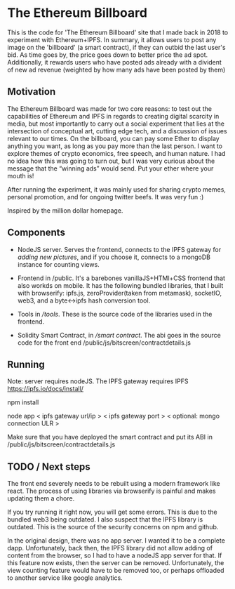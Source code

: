 # The Ethereum Billboard

This is the code for 'The Ethereum Billboard' site that I made back in 2018 to experiment with Ethereum+IPFS. In summary, it allows users to post any image on the 'billboard' (a smart contract), if they can outbid the last user's bid. As time goes by, the price goes down to better price the ad spot. Additionally, it rewards users who have posted ads already with a divident of new ad revenue (weighted by how many ads have been posted by them)

## Motivation

The Ethereum Billboard was made for two core reasons: to test out the capabilities of Ethereum and IPFS in regards to creating digital scarcity in media, but most importantly to carry out a social experiment that lies at the intersection of conceptual art, cutting edge tech, and a discussion of issues relevant to our times. On the billboard, you can pay some Ether to display anything you want, as long as you pay more than the last person. I want to explore themes of crypto economics, free speech, and human nature. I had no idea how this was going to turn out, but I was very curious about the message that the “winning ads” would send. Put your ether where your mouth is!

After running the experiment, it was mainly used for sharing crypto memes, personal promotion, and for ongoing twitter beefs. It was very fun :)

Inspired by the million dollar homepage.

## Components

- NodeJS server. Serves the frontend, connects to the IPFS gateway for *adding new pictures*, and if you choose it, connects to a mongoDB instance for counting views.

- Frontend in /public. It's a barebones vanillaJS+HTMl+CSS frontend that also workds on mobile. It has the following bundled libraries, that I built with browserify: ipfs.js, zeroProvider(taken from metamask), socketIO, web3, and a byte<->ipfs hash conversion tool.

- Tools in */tools*. These is the source code of the libraries used in the frontend. 

- Solidity Smart Contract, in */smart contract*. The abi goes in the source code for the front end /public/js/bitscreen/contractdetails.js

## Running

Note: server requires nodeJS.
The IPFS gateway requires IPFS https://ipfs.io/docs/install/

npm install

node app < ipfs gateway url/ip > < ipfs gateway port > < optional: mongo connection ULR >

Make sure that you have deployed the smart contract and put its ABI in /public/js/bitscreen/contractdetails.js

## TODO / Next steps

The front end severely needs to be rebuilt using a modern framework like react. The process of using libraries via browserify is painful and makes updating them a chore.

If you try running it right now, you will get some errors. This is due to the bundled web3 being outdated. I also suspect that the IPFS library is outdated. This is the source of the security concerns on npm and github.

In the original design, there was no app server. I wanted it to be a complete dapp. Unfortunately, back then, the IPFS library did not allow adding of content from the browser, so I had to have a nodeJS app server for that. If this feature now exists, then the server can be removed. Unfortunately, the view counting feature would have to be removed too, or perhaps offloaded to another service like google analytics.


